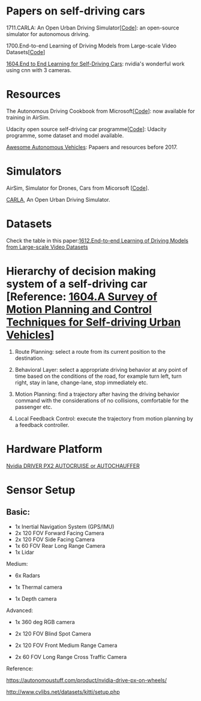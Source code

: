 # Papers on self-driving cars

1711.CARLA: An Open Urban Driving Simulator[[Code](https://github.com/carla-simulator/carla)]: an open-source simulator for autonomous driving.

1700.End-to-end Learning of Driving Models from Large-scale Video Datasets[[Code](https://github.com/gy20073/BDD_Driving_Model)]

[1604.End to End Learning for Self-Driving Cars](https://arxiv.org/abs/1604.07316): nvidia's wonderful work using cnn with 
3 cameras.


# Resources

The Autonomous Driving Cookbook from Microsoft[[Code](https://github.com/Microsoft/AutonomousDrivingCookbook)]: now available for training in AirSim.

Udacity open source self-driving car programme[[Code](https://github.com/udacity/self-driving-car)]: Udacity programme, some dataset
and model available.

[Awesome Autonomous Vehicles](https://github.com/takeitallsource/awesome-autonomous-vehicles): Papaers and resources before 2017.


# Simulators

AirSim, Simulator for Drones, Cars from Micorsoft [[Code](https://github.com/Microsoft/AirSim)].

[CARLA](http://www.carla.org), An Open Urban Driving Simulator.

# Datasets

Check the table in this paper:[1612.End-to-end Learning of Driving Models from Large-scale Video Datasets](https://arxiv.org/pdf/1612.01079.pdf)

# Hierarchy of decision making system of a self-driving car [Reference: [1604.A Survey of Motion Planning and Control Techniques for Self-driving Urban Vehicles](https://arxiv.org/pdf/1604.07446.pdf)]

1. Route Planning: select a route from its current position to the destination.

2. Behavioral Layer: select a appropriate driving behavior at any point of time based on the conditions of the road, for example turn left, turn right, stay in lane, change-lane, stop immediately etc.

3. Motion Planning: find a trajectory after having the driving behavior command with the considerations of no collisions, comfortable for the passenger etc.

4. Local Feedback Control: execute the trajectory from motion planning by a feedback controller.

# Hardware Platform
[Nvidia DRIVER PX2 AUTOCRUISE or AUTOCHAUFFER](https://developer.nvidia.com/drive/hardware)

# Sensor Setup
## Basic:
* 1x Inertial Navigation System (GPS/IMU)
* 2x 120 FOV Forward Facing Camera
* 2x 120 FOV Side Facing Camera
* 1x 60 FOV Rear Long Range Camera
* 1x Lidar

Medium:

* 6x Radars

* 1x Thermal camera

* 1x Depth camera

Advanced:

* 1x 360 deg RGB camera

* 2x 120 FOV Blind Spot Camera

* 2x 120 FOV Front Medium Range Camera

* 2x 60 FOV Long Range Cross Traffic Camera

Reference:

https://autonomoustuff.com/product/nvidia-drive-px-on-wheels/

http://www.cvlibs.net/datasets/kitti/setup.php
